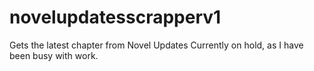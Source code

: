 # novelupdatesscrapperv1
Gets the latest chapter from Novel Updates
Currently on hold, as I have been busy with work.

